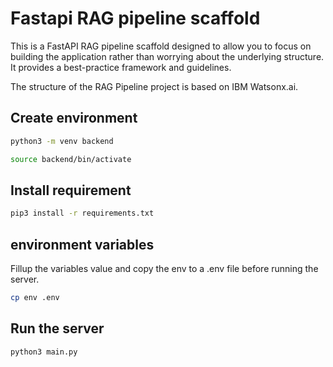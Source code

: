 # Fastapi RAG pipeline scaffold

This is a FastAPI RAG pipeline scaffold designed to allow you to focus on building the application rather than worrying about the underlying structure. It provides a best-practice framework and guidelines.

The structure of the RAG Pipeline project is based on IBM Watsonx.ai.

## Create environment

```sh
python3 -m venv backend
```

```sh
source backend/bin/activate
```

## Install requirement

```sh
pip3 install -r requirements.txt
```

## environment variables

Fillup the variables value and copy the env to a .env file before running the server.

```sh
cp env .env
```

## Run the server

```
python3 main.py
```
